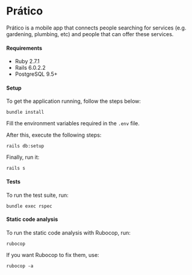 # Prático

Prático is a mobile app that connects people searching for services (e.g. gardening, plumbing, etc) and people that can offer these services.

#### Requirements
- Ruby 2.7.1
- Rails 6.0.2.2
- PostgreSQL 9.5+

#### Setup
To get the application running, follow the steps below:
```shell
bundle install
```

Fill the environment variables required in the `.env` file.

After this, execute the following steps:
```shell
rails db:setup
```
Finally, run it:
```shell
rails s
```

#### Tests
To run the test suite, run:
```shell
bundle exec rspec
```

#### Static code analysis
To run the static code analysis with Rubocop, run:
```shell
rubocop
```

If you want Rubocop to fix them, use:
```shell
rubocop -a
```
